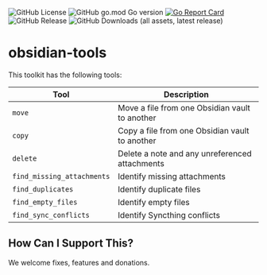 ![GitHub License](https://img.shields.io/github/license/antfie/obsidian-tools)
![GitHub go.mod Go version](https://img.shields.io/github/go-mod/go-version/antfie/obsidian-tools)
[![Go Report Card](https://goreportcard.com/badge/github.com/antfie/obsidian-tools)](https://goreportcard.com/report/github.com/antfie/obsidian-tools)
![GitHub Release](https://img.shields.io/github/v/release/antfie/obsidian-tools)
![GitHub Downloads (all assets, latest release)](https://img.shields.io/github/downloads/antfie/obsidian-tools/latest/total)

# obsidian-tools

This toolkit has the following tools:

| Tool                       | Description                                    |
|----------------------------|------------------------------------------------|
| `move`                     | Move a file from one Obsidian vault to another |
| `copy`                     | Copy a file from one Obsidian vault to another |
| `delete`                   | Delete a note and any unreferenced attachments |
| `find_missing_attachments` | Identify missing attachments                   |
| `find_duplicates`          | Identify duplicate files                       |
| `find_empty_files`         | Identify empty files                           |
| `find_sync_conflicts`      | Identify Syncthing conflicts                   |

## How Can I Support This?

We welcome fixes, features and donations.
